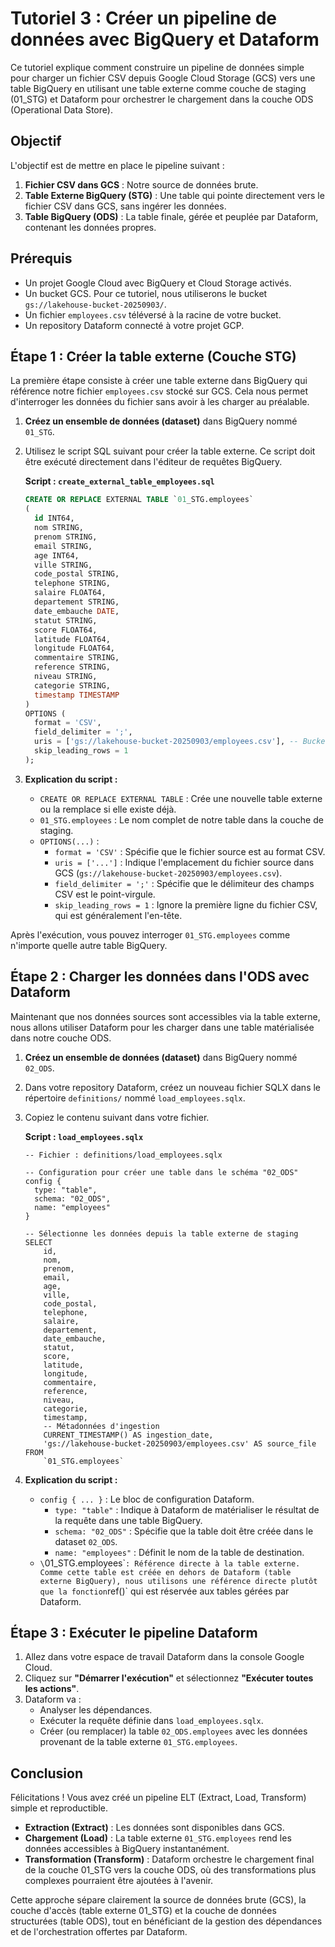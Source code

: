 # Tutoriel 3 : Créer un pipeline de données avec BigQuery et Dataform

Ce tutoriel explique comment construire un pipeline de données simple pour charger un fichier CSV depuis Google Cloud Storage (GCS) vers une table BigQuery en utilisant une table externe comme couche de staging (01_STG) et Dataform pour orchestrer le chargement dans la couche ODS (Operational Data Store).

## Objectif

L'objectif est de mettre en place le pipeline suivant :

1.  **Fichier CSV dans GCS** : Notre source de données brute.
2.  **Table Externe BigQuery (STG)** : Une table qui pointe directement vers le fichier CSV dans GCS, sans ingérer les données.
3.  **Table BigQuery (ODS)** : La table finale, gérée et peuplée par Dataform, contenant les données propres.

## Prérequis

*   Un projet Google Cloud avec BigQuery et Cloud Storage activés.
*   Un bucket GCS. Pour ce tutoriel, nous utiliserons le bucket `gs://lakehouse-bucket-20250903/`.
*   Un fichier `employees.csv` téléversé à la racine de votre bucket.
*   Un repository Dataform connecté à votre projet GCP.

## Étape 1 : Créer la table externe (Couche STG)

La première étape consiste à créer une table externe dans BigQuery qui référence notre fichier `employees.csv` stocké sur GCS. Cela nous permet d'interroger les données du fichier sans avoir à les charger au préalable.

1.  **Créez un ensemble de données (dataset)** dans BigQuery nommé `01_STG`.
2.  Utilisez le script SQL suivant pour créer la table externe. Ce script doit être exécuté directement dans l'éditeur de requêtes BigQuery.

    **Script : `create_external_table_employees.sql`**
    ```sql
    CREATE OR REPLACE EXTERNAL TABLE `01_STG.employees`
    (
      id INT64,
      nom STRING,
      prenom STRING,
      email STRING,
      age INT64,
      ville STRING,
      code_postal STRING,
      telephone STRING,
      salaire FLOAT64,
      departement STRING,
      date_embauche DATE,
      statut STRING,
      score FLOAT64,
      latitude FLOAT64,
      longitude FLOAT64,
      commentaire STRING,
      reference STRING,
      niveau STRING,
      categorie STRING,
      timestamp TIMESTAMP
    )
    OPTIONS (
      format = 'CSV',
      field_delimiter = ';',
      uris = ['gs://lakehouse-bucket-20250903/employees.csv'], -- Bucket du projet LakeHouse
      skip_leading_rows = 1
    );
    ```

3.  **Explication du script :**
    *   `CREATE OR REPLACE EXTERNAL TABLE` : Crée une nouvelle table externe ou la remplace si elle existe déjà.
    *   `01_STG.employees` : Le nom complet de notre table dans la couche de staging.
    *   `OPTIONS(...)` :
        *   `format = 'CSV'` : Spécifie que le fichier source est au format CSV.
        *   `uris = ['...']` : Indique l'emplacement du fichier source dans GCS (`gs://lakehouse-bucket-20250903/employees.csv`).
        *   `field_delimiter = ';'` : Spécifie que le délimiteur des champs CSV est le point-virgule.
        *   `skip_leading_rows = 1` : Ignore la première ligne du fichier CSV, qui est généralement l'en-tête.

Après l'exécution, vous pouvez interroger `01_STG.employees` comme n'importe quelle autre table BigQuery.

## Étape 2 : Charger les données dans l'ODS avec Dataform

Maintenant que nos données sources sont accessibles via la table externe, nous allons utiliser Dataform pour les charger dans une table matérialisée dans notre couche ODS.

1.  **Créez un ensemble de données (dataset)** dans BigQuery nommé `02_ODS`.
2.  Dans votre repository Dataform, créez un nouveau fichier SQLX dans le répertoire `definitions/` nommé `load_employees.sqlx`.
3.  Copiez le contenu suivant dans votre fichier.

    **Script : `load_employees.sqlx`**
    ```sqlx
    -- Fichier : definitions/load_employees.sqlx

    -- Configuration pour créer une table dans le schéma "02_ODS"
    config {
      type: "table",
      schema: "02_ODS",
      name: "employees"
    }

    -- Sélectionne les données depuis la table externe de staging
    SELECT
        id,
        nom,
        prenom,
        email,
        age,
        ville,
        code_postal,
        telephone,
        salaire,
        departement,
        date_embauche,
        statut,
        score,
        latitude,
        longitude,
        commentaire,
        reference,
        niveau,
        categorie,
        timestamp,
        -- Métadonnées d'ingestion
        CURRENT_TIMESTAMP() AS ingestion_date,
        'gs://lakehouse-bucket-20250903/employees.csv' AS source_file
    FROM
        `01_STG.employees`

    ```

4.  **Explication du script :**
    *   `config { ... }` : Le bloc de configuration Dataform.
        *   `type: "table"` : Indique à Dataform de matérialiser le résultat de la requête dans une table BigQuery.
        *   `schema: "02_ODS"` : Spécifie que la table doit être créée dans le dataset `02_ODS`.
        *   `name: "employees"` : Définit le nom de la table de destination.
    *   `\`01_STG.employees\`` : Référence directe à la table externe. Comme cette table est créée en dehors de Dataform (table externe BigQuery), nous utilisons une référence directe plutôt que la fonction `ref()` qui est réservée aux tables gérées par Dataform.

## Étape 3 : Exécuter le pipeline Dataform

1.  Allez dans votre espace de travail Dataform dans la console Google Cloud.
2.  Cliquez sur **"Démarrer l'exécution"** et sélectionnez **"Exécuter toutes les actions"**.
3.  Dataform va :
    *   Analyser les dépendances.
    *   Exécuter la requête définie dans `load_employees.sqlx`.
    *   Créer (ou remplacer) la table `02_ODS.employees` avec les données provenant de la table externe `01_STG.employees`.

## Conclusion

Félicitations ! Vous avez créé un pipeline ELT (Extract, Load, Transform) simple et reproductible.

*   **Extraction (Extract)** : Les données sont disponibles dans GCS.
*   **Chargement (Load)** : La table externe `01_STG.employees` rend les données accessibles à BigQuery instantanément.
*   **Transformation (Transform)** : Dataform orchestre le chargement final de la couche 01_STG vers la couche ODS, où des transformations plus complexes pourraient être ajoutées à l'avenir.

Cette approche sépare clairement la source de données brute (GCS), la couche d'accès (table externe 01_STG) et la couche de données structurées (table ODS), tout en bénéficiant de la gestion des dépendances et de l'orchestration offertes par Dataform.